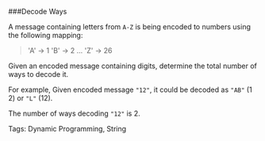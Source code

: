 ###Decode Ways

A message containing letters from `A-Z` is being encoded to numbers using the following mapping: 

>'A' -> 1
>'B' -> 2
>...
>'Z' -> 26

Given an encoded message containing digits, determine the total number of ways to decode it.

For example,
Given encoded message `"12"`, it could be decoded as `"AB"` (1 2) or `"L"` (12).

The number of ways decoding `"12"` is 2. 

Tags: Dynamic Programming, String